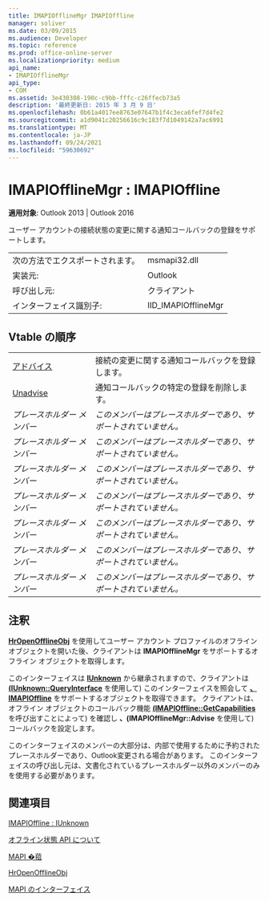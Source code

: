 ```yaml
---
title: IMAPIOfflineMgr IMAPIOffline
manager: soliver
ms.date: 03/09/2015
ms.audience: Developer
ms.topic: reference
ms.prod: office-online-server
ms.localizationpriority: medium
api_name:
- IMAPIOfflineMgr
api_type:
- COM
ms.assetid: 3e430308-190c-c9bb-fffc-c26ffecb73a5
description: '最終更新日: 2015 年 3 月 9 日'
ms.openlocfilehash: 0b61a4017ee8763e07647b1f4c3eca6fef7d4fe2
ms.sourcegitcommit: a1d9041c20256616c9c183f7d1049142a7ac6991
ms.translationtype: MT
ms.contentlocale: ja-JP
ms.lasthandoff: 09/24/2021
ms.locfileid: "59630692"
---
```

# <a name="imapiofflinemgr--imapioffline"></a>IMAPIOfflineMgr : IMAPIOffline

  
  
**適用対象**: Outlook 2013 | Outlook 2016 
  
ユーザー アカウントの接続状態の変更に関する通知コールバックの登録をサポートします。
  
|||
|:-----|:-----|
|次の方法でエクスポートされます。  <br/> |msmapi32.dll  <br/> |
|実装元:  <br/> |Outlook  <br/> |
|呼び出し元:  <br/> |クライアント  <br/> |
|インターフェイス識別子:  <br/> |IID_IMAPIOfflineMgr  <br/> |
   
## <a name="vtable-order"></a>Vtable の順序

|||
|:-----|:-----|
|[アドバイス](imapiofflinemgr-advise.md) <br/> |接続の変更に関する通知コールバックを登録します。  <br/> |
|[Unadvise](imapiofflinemgr-unadvise.md) <br/> |通知コールバックの特定の登録を削除します。  <br/> |
| *プレースホルダー メンバー*  <br/> | *このメンバーはプレースホルダーであり、サポートされていません。*  <br/> |
| *プレースホルダー メンバー*  <br/> | *このメンバーはプレースホルダーであり、サポートされていません。*  <br/> |
| *プレースホルダー メンバー*  <br/> | *このメンバーはプレースホルダーであり、サポートされていません。*  <br/> |
| *プレースホルダー メンバー*  <br/> | *このメンバーはプレースホルダーであり、サポートされていません。*  <br/> |
| *プレースホルダー メンバー*  <br/> | *このメンバーはプレースホルダーであり、サポートされていません。*  <br/> |
| *プレースホルダー メンバー*  <br/> | *このメンバーはプレースホルダーであり、サポートされていません。*  <br/> |
| *プレースホルダー メンバー*  <br/> | *このメンバーはプレースホルダーであり、サポートされていません。*  <br/> |
   
## <a name="remarks"></a>注釈

**[HrOpenOfflineObj](hropenofflineobj.md)** を使用してユーザー アカウント プロファイルのオフライン オブジェクトを開いた後、クライアントは **IMAPIOfflineMgr** をサポートするオフライン オブジェクトを取得します。 
  
このインターフェイスは **[IUnknown](https://msdn.microsoft.com/library/ms680509%28v=VS.85%29.aspx)** から継承されますので、クライアントは **[(IUnknown::QueryInterface](https://msdn.microsoft.com/library/ms682521%28v=VS.85%29.aspx)** を使用して) このインターフェイスを照会して **[、IMAPIOffline](imapiofflineiunknown.md)** をサポートするオブジェクトを取得できます。 クライアントは、オフライン オブジェクトのコールバック機能 **[(IMAPIOffline::GetCapabilities](imapioffline-getcapabilities.md)** を呼び出すことによって) を確認し **、(IMAPIOfflineMgr::Advise** を使用して) コールバックを設定します。 
  
このインターフェイスのメンバーの大部分は、内部で使用するために予約されたプレースホルダーであり、Outlook変更される場合があります。 このインターフェイスの呼び出し元は、文書化されているプレースホルダー以外のメンバーのみを使用する必要があります。
  
## <a name="see-also"></a>関連項目



[IMAPIOffline : IUnknown](imapiofflineiunknown.md)


[オフライン状態 API について](about-the-offline-state-api.md)
  
[MAPI �萔](mapi-constants.md)
  
[HrOpenOfflineObj](hropenofflineobj.md)
  
[MAPI のインターフェイス](mapi-interfaces.md)

